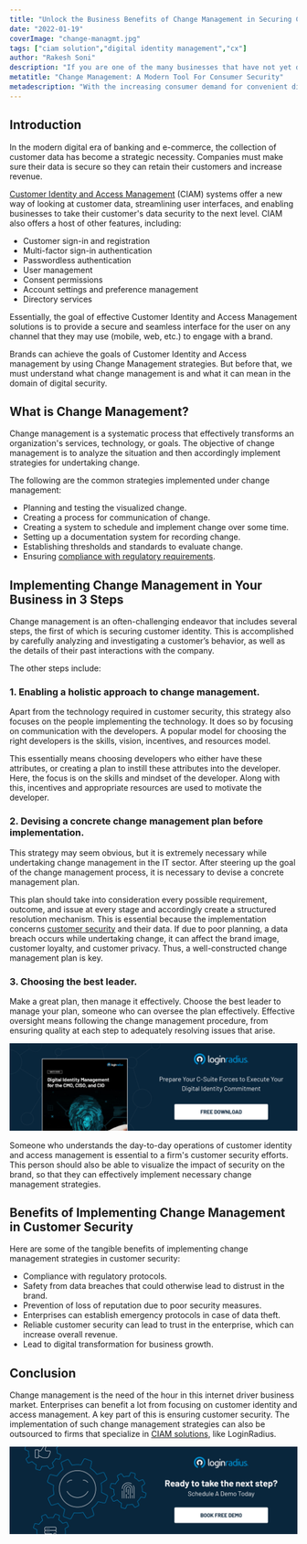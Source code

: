 ```yaml
---
title: "Unlock the Business Benefits of Change Management in Securing Consumer Identity"
date: "2022-01-19"
coverImage: "change-managmt.jpg"
tags: ["ciam solution","digital identity management","cx"]
author: "Rakesh Soni"
description: "If you are one of the many businesses that have not yet developed an effective change management strategy, this article is for you. With new data privacy regulations coming into effect, organizations face complex compliance issues. Ignoring these rules can turn out to be expensive."
metatitle: "Change Management: A Modern Tool For Consumer Security"
metadescription: "With the increasing consumer demand for convenient digital services, learn why an effective change management strategy is crucial to keep enterprises out of court."
---
```


## Introduction

In the modern digital era of banking and e-commerce, the collection of customer data has become a strategic necessity. Companies must make sure their data is secure so they can retain their customers and increase revenue.

[Customer Identity and Access Management](https://www.loginradius.com/blog/identity/customer-identity-and-access-management/) (CIAM) systems offer a new way of looking at customer data, streamlining user interfaces, and enabling businesses to take their customer's data security to the next level.  CIAM also offers a host of other features, including: 

* Customer sign-in and registration
* Multi-factor sign-in authentication 
* Passwordless authentication
* User management
* Consent permissions
* Account settings and preference management
* Directory services

Essentially, the goal of effective Customer Identity and Access Management solutions is to provide a secure and seamless interface for the user on any channel that they may use (mobile, web, etc.) to engage with a brand.

Brands can achieve the goals of Customer Identity and Access management by using Change Management strategies. But before that, we must understand what change management is and what it can mean in the domain of digital security. 


## What is Change Management?

Change management is a systematic process that effectively transforms an organization's services, technology, or goals. The objective of change management is to analyze the situation and then accordingly implement strategies for undertaking change. 

The following are the common strategies implemented under change management:



* Planning and testing the visualized change.
* Creating a process for communication of change.
* Creating a system to schedule and implement change over some time.
* Setting up a documentation system for recording change.
* Establishing thresholds and standards to evaluate change.
* Ensuring [compliance with regulatory requirements](https://www.loginradius.com/compliances/).


## Implementing Change Management in Your Business in 3 Steps

Change management is an often-challenging endeavor that includes several steps, the first of which is securing customer identity. This is accomplished by carefully analyzing and investigating a customer’s behavior, as well as the details of their past interactions with the company.

The other steps include:


### 1. Enabling a holistic approach to change management.

Apart from the technology required in customer security, this strategy also focuses on the people implementing the technology. It does so by focusing on communication with the developers. A popular model for choosing the right developers is the skills, vision, incentives, and resources model. 

This essentially means choosing developers who either have these attributes, or creating a plan to instill these attributes into the developer. Here, the focus is on the skills and mindset of the developer. Along with this, incentives and appropriate resources are used to motivate the developer. 


### 2. Devising a concrete change management plan before implementation.

This strategy may seem obvious, but it is extremely necessary while undertaking change management in the IT sector. After steering up the goal of the change management process, it is necessary to devise a concrete management plan. 

This plan should take into consideration every possible requirement, outcome, and issue at every stage and accordingly create a structured resolution mechanism. This is essential because the implementation concerns [customer security](https://www.loginradius.com/customer-security/) and their data. If due to poor planning, a data breach occurs while undertaking change, it can affect the brand image, customer loyalty, and customer privacy. Thus, a well-constructed change management plan is key. 


### 3. Choosing the best leader.

Make a great plan, then manage it effectively. Choose the best leader to manage your plan, someone who can oversee the plan effectively. Effective oversight means following the change management procedure, from ensuring quality at each step to adequately resolving issues that arise.

[![WP-dig-id-mngmnt](WP-dig-id-mngmnt.png)](https://www.loginradius.com/resource/digital-identity-management-cio-ciso-cmo-whitepaper)

Someone who understands the day-to-day operations of customer identity and access management is essential to a firm's customer security efforts. This person should also be able to visualize the impact of security on the brand, so that they can effectively implement necessary change management strategies.


## Benefits of Implementing Change Management in Customer Security

Here are some of the tangible benefits of implementing change management strategies in customer security:



* Compliance with regulatory protocols.
* Safety from data breaches that could otherwise lead to distrust in the brand.
* Prevention of loss of reputation due to poor security measures.
* Enterprises can establish emergency protocols in case of data theft.
* Reliable customer security can lead to trust in the enterprise, which can increase overall revenue.
* Lead to digital transformation for business growth.


## Conclusion 

Change management is the need of the hour in this internet driver business market. Enterprises can benefit a lot from focusing on customer identity and access management. A key part of this is ensuring customer security. The implementation of such change management strategies can also be outsourced to firms that specialize in [CIAM solutions](https://www.loginradius.com/), like LoginRadius. 


[![book-a-demo-loginradius](../../assets/book-a-demo-loginradius.png)](https://www.loginradius.com/book-a-demo/)